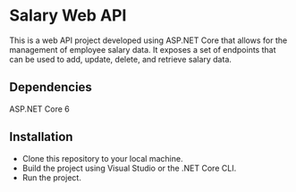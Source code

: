 # Salary Web API
This is a web API project developed using ASP.NET Core that allows for the management of employee salary data. It exposes a set of endpoints that can be used to add, update, delete, and retrieve salary data.

## Dependencies
ASP.NET Core 6

## Installation
* Clone this repository to your local machine.
* Build the project using Visual Studio or the .NET Core CLI.
* Run the project.


